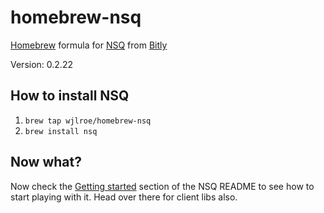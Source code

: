 homebrew-nsq
============

[Homebrew](http://mxcl.github.com/homebrew/) formula for [NSQ](https://github.com/bitly/nsq) from [Bitly](https://bitly.com/)

Version: 0.2.22

## How to install NSQ

1. `brew tap wjlroe/homebrew-nsq`
1. `brew install nsq`

## Now what?

Now check the [Getting started](https://github.com/bitly/nsq#getting-started) section of the NSQ README to see how to start playing with it. Head over there for client libs also.

